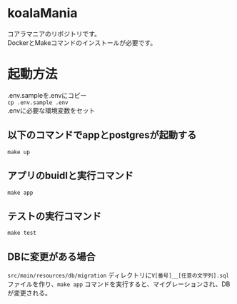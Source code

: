 # koalaMania
コアラマニアのリポジトリです。  
DockerとMakeコマンドのインストールが必要です。

# 起動方法
.env.sampleを.envにコピー  
`cp .env.sample .env`  
.envに必要な環境変数をセット

## 以下のコマンドでappとpostgresが起動する  
`make up`

## アプリのbuidlと実行コマンド
`make app`

## テストの実行コマンド
`make test`

## DBに変更がある場合
`src/main/resources/db/migration` ディレクトリに`V[番号]__[任意の文字列].sql` ファイルを作り、`make app` コマンドを実行すると、マイグレーションされ、DBが変更される。